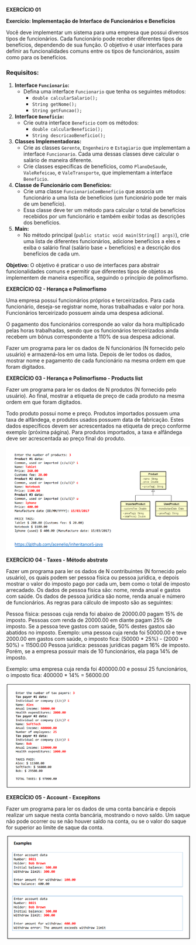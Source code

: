 **EXERCÍCIO 01**

**Exercício: Implementação de Interface de Funcionários e Benefícios**

Você deve implementar um sistema para uma empresa que possui diversos tipos de funcionários. Cada funcionário pode receber diferentes tipos de benefícios, dependendo de sua função. O objetivo é usar interfaces para definir as funcionalidades comuns entre os tipos de funcionários, assim como para os benefícios.

### Requisitos:

1. **Interface `Funcionario`:**
    - Defina uma interface `Funcionario` que tenha os seguintes métodos:
        - `double calcularSalario();`
        - `String getNome();`
        - `String getFuncao();`
2. **Interface `Beneficio`:**
    - Crie outra interface `Beneficio` com os métodos:
        - `double calcularBeneficio();`
        - `String descricaoBeneficio();`
3. **Classes Implementadoras:**
    - Crie as classes `Gerente`, `Engenheiro` e `Estagiario` que implementam a interface `Funcionario`. Cada uma dessas classes deve calcular o salário de maneira diferente.
    - Crie classes específicas de benefícios, como `PlanoDeSaude`, `ValeRefeicao`, e `ValeTransporte`, que implementam a interface `Beneficio`.
4. **Classe de Funcionário com Benefícios:**
    - Crie uma classe `FuncionarioComBeneficio` que associa um funcionário a uma lista de benefícios (um funcionário pode ter mais de um benefício).
    - Essa classe deve ter um método para calcular o total de benefícios recebidos por um funcionário e também exibir todas as descrições dos benefícios.
5. **Main:**
    - No método principal (`public static void main(String[] args)`), crie uma lista de diferentes funcionários, adicione benefícios a eles e exiba o salário final (salário base + benefícios) e a descrição dos benefícios de cada um.

**Objetivo:**
O objetivo é praticar o uso de interfaces para abstrair funcionalidades comuns e permitir que diferentes tipos de objetos as implementem de maneira específica, seguindo o princípio de polimorfismo.


**EXERCÍCIO 02 - Herança e Polimorfismo**

Uma empresa possui funcionários próprios e terceirizados.
Para cada funcionário, deseja-se registrar nome, horas
trabalhadas e valor por hora. Funcionários terceirizado
possuem ainda uma despesa adicional.

O pagamento dos funcionários corresponde ao valor da hora
multiplicado pelas horas trabalhadas, sendo que os
funcionários terceirizados ainda recebem um bônus
correspondente a 110% de sua despesa adicional.

Fazer um programa para ler os dados de N funcionários (N
fornecido pelo usuário) e armazená-los em uma lista. Depois
de ler todos os dados, mostrar nome e pagamento de cada
funcionário na mesma ordem em que foram digitados.


**EXERCÍCIO 03 - Herança e Polimorfismo - Products list**


Fazer um programa para ler os dados de N
produtos (N fornecido pelo usuário). Ao final,
mostrar a etiqueta de preço de cada produto na
mesma ordem em que foram digitados.

Todo produto possui nome e preço. Produtos
importados possuem uma taxa de alfândega, e
produtos usados possuem data de fabricação.
Estes dados específicos devem ser
acrescentados na etiqueta de preço conforme
exemplo (próxima página). Para produtos
importados, a taxa e alfândega deve ser
acrescentada ao preço final do produto.

![Exemplo de resultado](https://github.com/riansousa1/java_exercises/blob/main/imagem%20exercicios%20GIT%20products%203.png?raw=true)


**EXERCÍCIO 04 - Taxes - Método abstrato**


Fazer um programa para ler os dados de N contribuintes (N fornecido pelo usuário), os quais
podem ser pessoa física ou pessoa jurídica, e depois mostrar o valor do imposto pago por cada um,
bem como o total de imposto arrecadado.
Os dados de pessoa física são: nome, renda anual e gastos com saúde. Os dados de pessoa jurídica
são nome, renda anual e número de funcionários. As regras para cálculo de imposto são as
seguintes:

Pessoa física: pessoas cuja renda foi abaixo de 20000.00 pagam 15% de imposto. Pessoas com
renda de 20000.00 em diante pagam 25% de imposto. Se a pessoa teve gastos com saúde, 50%
destes gastos são abatidos no imposto.
Exemplo: uma pessoa cuja renda foi 50000.00 e teve 2000.00 em gastos com saúde, o imposto
fica: (50000 * 25%) - (2000 * 50%) = 11500.00
Pessoa jurídica: pessoas jurídicas pagam 16% de imposto. Porém, se a empresa possuir mais de 10
funcionários, ela paga 14% de imposto.

Exemplo: uma empresa cuja renda foi 400000.00 e possui 25 funcionários, o imposto fica:
400000 * 14% = 56000.00


![Exemplo de resultado](img/taxes.png)

**EXERCÍCIO 05 - Account - Excepitons**

Fazer um programa para ler os dados de uma conta bancária e depois realizar um
saque nesta conta bancária, mostrando o novo saldo. Um saque não pode ocorrer
ou se não houver saldo na conta, ou se o valor do saque for superior ao limite de
saque da conta. 

![Exemplo de resultado](img/exceptionsExercise.png)


